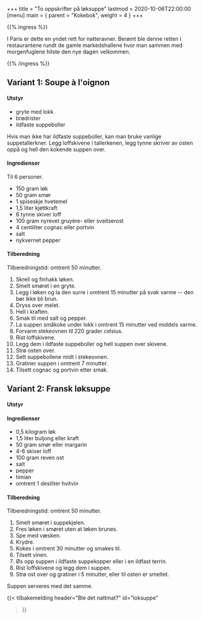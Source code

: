 +++
title = "To oppskrifter på løksuppe"
lastmod = 2020-10-06T22:00:00
[menu]
main = { parent = "Kokebok", weight = 4 }
+++

<!-- markdownlint-disable MD001 MD024 -->

{{% ingress %}}

I Paris er dette en yndet rett for natteravner. Berømt ble denne retten i restaurantene
rundt de gamle markedshallene hvor man sammen med morgenfuglene hilste den nye dagen velkommen.

{{% /ingress %}}

## Variant 1: Soupe à l'oignon

#### Utstyr

- gryte med lokk
- brødrister
- ildfaste suppeboller

Hvis man ikke har ildfaste suppeboller, kan man bruke vanlige suppetallerkner. Legg
loffskivene i tallerkenen, legg tynne skriver av osten oppå og hell den kokende suppen over.

#### Ingredienser

Til 6 personer.

- 150 gram løk
- 50 gram smør
- 1 spiseskje hvetemel
- 1,5 liter kjøttkraft
- 6 tynne skiver loff
- 100 gram nyrevet gruyère- eller sveitserost
- 4 centiliter cognac eller portvin
- salt
- nykvernet pepper

#### Tilberedning

Tilberedningstid: omtrent 50 minutter.

1. Skrell og finhakk løken.
2. Smelt smøret i en gryte.
3. Legg i løken og la den surre i omtrent 15 minutter på svak varme -- den bør ikke bli brun.
4. Dryss over melet.
5. Hell i kraften.
6. Smak til med salt og pepper.
7. La suppen småkoke under lokk i omtrent 15 minutter ved middels varme.
8. Forvarm stekeovnen til 220 grader celsius.
9. Rist loffskivene.
10. Legg dem i ildfaste suppeboller og hell suppen over skivene.
11. Strø osten over.
12. Sett suppebollene midt i stekeovnen.
13. Gratiner suppen i omtrent 7 minutter.
14. Tilsett cognac og portvin etter smak.

## Variant 2: Fransk løksuppe

#### Utstyr

#### Ingredienser

- 0,5 kilogram løk
- 1,5 liter buljong eller kraft
- 50 gram smør eller margarin
- 4-6 skiver loff
- 100 gram reven ost
- salt
- pepper
- timian
- omtrent 1 desiliter hvitvin

#### Tilberedning

Tilberedningstid: omtrent 50 minutter.

1. Smelt smøret i suppekjelen.
2. Fres løken i smøret uten at løken brunes.
3. Spe med væsken.
4. Krydre.
5. Kokes i omtrent 30 minutter og smakes til.
6. Tilsett vinen.
7. Øs opp suppen i ildfaste suppekopper eller i en ildfast terrin.
8. Rist loffskivene og legg dem i suppen.
9. Strø ost over og gratiner i 5 minutter, eller til osten er smeltet.

Suppen serveres med det samme.

{{< tilbakemelding
	header="Ble det nattmat?"
	id="loksuppe"
>}}